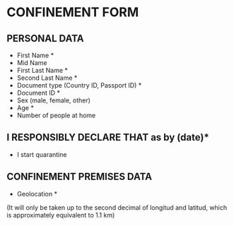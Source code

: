 # CONFINEMENT FORM
## PERSONAL DATA
* First Name * 
* Mid Name 
* First Last Name * 
* Second Last Name * 
* Document type (Country ID, Passport ID) * 
* Document ID * 
* Sex (male, female, other)
* Age * 
* Number of people at home

## I RESPONSIBLY DECLARE THAT as by (date)*
* I start quarantine

## CONFINEMENT PREMISES DATA
* Geolocation *

(It will only be taken up to the second decimal of longitud and latitud, which is approximately equivalent to 1.1 km)
